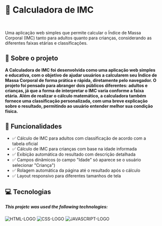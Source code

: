 <h1>📏 Calculadora de IMC</h1>
<br>
<p>Uma aplicação web simples que permite calcular o Índice de Massa Corporal (IMC) tanto para adultos quanto para crianças, considerando as diferentes faixas etárias e classificações.</p>

## 🏡 Sobre o projeto
<p><b>A Calculadora de IMC foi desenvolvida como uma aplicação web simples e educativa, com o objetivo de ajudar usuários a calcularem seu Índice de Massa Corporal de forma prática e rápida, diretamente pelo navegador. O projeto foi pensado para abranger dois públicos diferentes: adultos e crianças, já que a forma de interpretar o IMC varia conforme a faixa etária. Além de realizar o cálculo matemático, a calculadora também fornece uma classificação personalizada, com uma breve explicação sobre o resultado, permitindo ao usuário entender melhor sua condição física.</b></p>

## 🚀 Funcionalidades
<ul>
  <li>✅ Cálculo de IMC para adultos com classificação de acordo com a tabela oficial</li>
  <li>✅ Cálculo de IMC para crianças com base na idade informada</li>
  <li>✅ Exibição automática do resultado com descrição detalhada</li>
  <li>✅ Campos dinâmicos (o campo "Idade" só aparece se o usuário selecionar "Criança")</li>
  <li>✅ Rolagem automática da página até o resultado após o cálculo</li>
  <li>✅ Layout responsivo para diferentes tamanhos de tela</li>
</ul>

## 💻 Tecnologias
<h5>This projetc was used the following technologies:</h5>
<img src="https://img.shields.io/badge/HTML5-E34F26?style=for-the-badge&logo=html5&logoColor=white" alt="HTML-LOGO">
<img src="https://img.shields.io/badge/CSS3-1572B6?style=for-the-badge&logo=css3&logoColor=white" alt="CSS-LOGO">
<img src="https://img.shields.io/badge/JavaScript-F7DF1E?style=for-the-badge&logo=javascript&logoColor=black" alt="JAVASCRIPT-LOGO">

